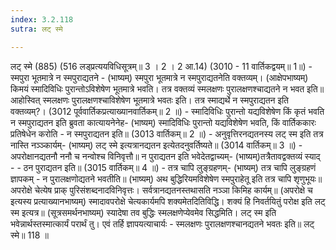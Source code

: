 ```yaml
---
index: 3.2.118
sutra: लट् स्मे

---
```

 लट् स्मे (885) (516 लड्प्रत्ययविधिसूत्रम्॥ 3 । 2 । 2 आ.14) (3010  - 11 वार्तिकद्वयम्॥ 1॥) - स्मपुरा भूतमात्रे न स्मपुराद्यतने - (भाष्यम्) स्मपुरा भूतमात्रे न स्मपुराद्यतनेति वक्तव्यम्। (आक्षेपभाष्यम्) किमयं स्मादिविधिः पुरान्तोऽविशेषेण भूतमात्रे भवति। तत्र वक्तव्यं स्मलक्षणः पुरालक्षणश्चाद्यतने न भवत इति॥ आहोस्वित् स्मलक्षणः पुरालक्षणश्चाविशेषेण भूतमात्रे भवतः इति। तत्र स्माद्यर्थे न स्मपुराद्यतन इति वक्तव्यम्?। (3012 पूर्ववार्तिकप्रत्याख्यानवार्तिकम्॥ 2 ॥) - स्मादिविधिः पुरान्तो यद्यविशेषेण किं कृतं भवति न स्मपुराद्यतन इति ब्रुवता कात्यायनेनेह- (भाष्यम्) स्मादिविधिः पुरान्तो यद्यविशेषेण भवति, किं वार्तिककारः प्रतिषेधेन करोति - न स्मपुराद्यतन इति॥ (3013 वार्तिकम्॥ 2 ॥) - अनुवृत्तिरनद्यतनस्य लट् स्म इति तत्र नास्ति नञ्ञ्कार्यम्- (भाष्यम्) लट् स्मे इत्यत्रानद्यतन इत्येतदनुवर्तिष्यते॥ (3014 वार्तिकम्॥ 3 ॥) - अपरोक्षानद्यतनौ ननौ च नन्वोश्च विनिवृत्तौ॥ न पुराद्यतन इति भवेदेतद्वाच्यम्- (भाष्यम्)तत्रैतावद्वक्तव्यं स्याद् - - ठन पुराद्यतन इति॥ (3015 वार्तिकम्॥ 4 ॥) - तत्र चापि लुङ्ग्रहणम्- (भाष्यम्) तत्र चापि लुङ्ग्रहणं ज्ञापकम् - न पुरालक्षणोद्यतने भवतीति॥  (भाष्यम्) अथ बुद्धिरियमविशेषेण स्मपुराहेतू इति तत्र चापि शृणुभूयः॥ अपरोक्षे चेत्येष प्राक् पुरिसंशब्दनादविनिवृत्तः। सर्वत्रानद्यतनस्तथासति नञ्ञा किमिह कार्यम्॥ (अपरोक्षे च इत्यस्य प्रत्याख्यानभाष्यम्) स्मादावपरोक्षे चेत्यकार्यमपि शक्यमेतदितिविद्धि। शक्यं हि निवर्तयितुं परोक्ष इति लट् स्म इत्यत्र॥ (सूत्रसमर्थनभाष्यम्) स्यादेषा तव बुद्धिः स्मलक्षणेप्येवमेव सिद्धमिति। लट् स्म इति भवेन्नार्थस्तस्मात्कार्यं परार्थं तु। एवं तर्हि ज्ञापयत्याचार्यः - स्मलक्षणः पुरालक्षणश्चानद्यतने भवतः इति॥ लट् स्मे॥ 118 ॥ 